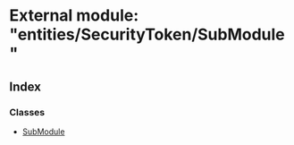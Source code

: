 # External module: "entities/SecurityToken/SubModule"

## Index

### Classes

* [SubModule](../classes/_entities_securitytoken_submodule_.submodule.md)
